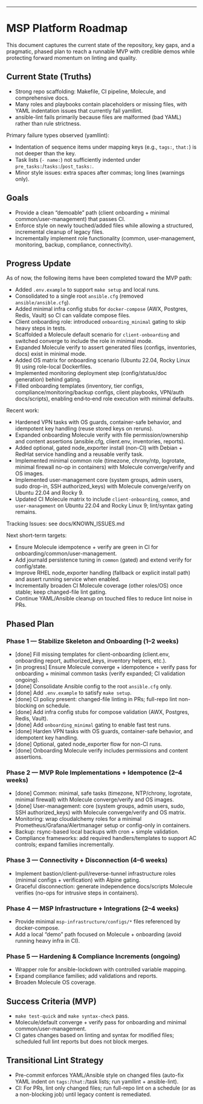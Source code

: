 ---
# MSP Platform Roadmap

This document captures the current state of the repository, key gaps, and a pragmatic, phased plan to reach a runnable MVP with credible demos while protecting forward momentum on linting and quality.

## Current State (Truths)
- Strong repo scaffolding: Makefile, CI pipeline, Molecule, and comprehensive docs.
- Many roles and playbooks contain placeholders or missing files, with YAML indentation issues that currently fail yamllint.
- ansible-lint fails primarily because files are malformed (bad YAML) rather than rule strictness.

Primary failure types observed (yamllint):
- Indentation of sequence items under mapping keys (e.g., `tags:`, `that:`) is not deeper than the key.
- Task lists (`- name:`) not sufficiently indented under `pre_tasks:`/`tasks:`/`post_tasks:`.
- Minor style issues: extra spaces after commas; long lines (warnings only).

## Goals
- Provide a clean “demoable” path (client onboarding + minimal common/user-management) that passes CI.
- Enforce style on newly touched/added files while allowing a structured, incremental cleanup of legacy files.
- Incrementally implement role functionality (common, user-management, monitoring, backup, compliance, connectivity).

## Progress Update

As of now, the following items have been completed toward the MVP path:
- Added `.env.example` to support `make setup` and local runs.
- Consolidated to a single root `ansible.cfg` (removed `ansible/ansible.cfg`).
- Added minimal infra config stubs for `docker-compose` (AWX, Postgres, Redis, Vault) so CI can validate compose files.
- Client onboarding role: introduced `onboarding_minimal` gating to skip heavy steps in tests.
- Scaffolded a Molecule default scenario for `client-onboarding` and switched converge to include the role in minimal mode.
- Expanded Molecule verify to assert generated files (configs, inventories, docs) exist in minimal mode.
- Added OS matrix for onboarding scenario (Ubuntu 22.04, Rocky Linux 9) using role-local Dockerfiles.
- Implemented monitoring deployment step (config/status/doc generation) behind gating.
- Filled onboarding templates (inventory, tier configs, compliance/monitoring/backup configs, client playbooks, VPN/auth docs/scripts), enabling end‑to‑end role execution with minimal defaults.

Recent work:
- Hardened VPN tasks with OS guards, container-safe behavior, and idempotent key handling (reuse stored keys on reruns).
- Expanded onboarding Molecule verify with file permission/ownership and content assertions (ansible.cfg, client.env, inventories, reports).
- Added optional, gated node_exporter install (non-CI) with Debian + RedHat service handling and a reusable verify task.
- Implemented minimal common role (timezone, chrony/ntp, logrotate, minimal firewall no-op in containers) with Molecule converge/verify and OS images.
- Implemented user-management core (system groups, admin users, sudo drop-in, SSH authorized_keys) with Molecule converge/verify on Ubuntu 22.04 and Rocky 9.
- Updated CI Molecule matrix to include `client-onboarding`, `common`, and `user-management` on Ubuntu 22.04 and Rocky Linux 9; lint/syntax gating remains.

Tracking Issues: see docs/KNOWN_ISSUES.md

Next short-term targets:
- Ensure Molecule idempotence + verify are green in CI for onboarding/common/user-management.
- Add journald persistence tuning in `common` (gated) and extend verify for config/state.
- Improve RHEL node_exporter handling (fallback or explicit install path) and assert running service when enabled.
- Incrementally broaden CI Molecule coverage (other roles/OS) once stable; keep changed-file lint gating.
- Continue YAML/Ansible cleanup on touched files to reduce lint noise in PRs.

## Phased Plan

### Phase 1 — Stabilize Skeleton and Onboarding (1–2 weeks)
- [done] Fill missing templates for client-onboarding (client.env, onboarding report, authorized_keys, inventory helpers, etc.).
- [in progress] Ensure Molecule converge + idempotence + verify pass for onboarding + minimal common tasks (verify expanded; CI validation ongoing).
- [done] Consolidate Ansible config to the root `ansible.cfg` only.
- [done] Add `.env.example` to satisfy `make setup`.
- [done] CI policy present: changed-file linting in PRs; full-repo lint non-blocking on schedule.
- [done] Add infra config stubs for compose validation (AWX, Postgres, Redis, Vault).
- [done] Add `onboarding_minimal` gating to enable fast test runs.
- [done] Harden VPN tasks with OS guards, container-safe behavior, and idempotent key handling.
- [done] Optional, gated node_exporter flow for non-CI runs.
- [done] Onboarding Molecule verify includes permissions and content assertions.

### Phase 2 — MVP Role Implementations + Idempotence (2–4 weeks)
- [done] Common: minimal, safe tasks (timezone, NTP/chrony, logrotate, minimal firewall) with Molecule converge/verify and OS images.
- [done] User-management: core (system groups, admin users, sudo, SSH authorized_keys) with Molecule converge/verify and OS matrix.
- Monitoring: wrap cloudalchemy roles for a minimal Prometheus/Grafana/Alertmanager setup or config-only in containers.
- Backup: rsync-based local backups with cron + simple validation.
- Compliance frameworks: add required handlers/templates to support AC controls; expand families incrementally.

### Phase 3 — Connectivity + Disconnection (4–6 weeks)
- Implement bastion/client-pull/reverse-tunnel infrastructure roles (minimal configs + verification) with Alpine gating.
- Graceful disconnection: generate independence docs/scripts Molecule verifies (no-ops for intrusive steps in containers).

### Phase 4 — MSP Infrastructure + Integrations (2–4 weeks)
- Provide minimal `msp-infrastructure/configs/*` files referenced by docker-compose.
- Add a local “demo” path focused on Molecule + onboarding (avoid running heavy infra in CI).

### Phase 5 — Hardening & Compliance Increments (ongoing)
- Wrapper role for ansible-lockdown with controlled variable mapping.
- Expand compliance families; add validations and reports.
- Broaden Molecule OS coverage.

## Success Criteria (MVP)
- `make test-quick` and `make syntax-check` pass.
- Molecule/default converge + verify pass for onboarding and minimal common/user-management.
- CI gates changes based on linting and syntax for modified files; scheduled full lint reports but does not block merges.

## Transitional Lint Strategy
- Pre-commit enforces YAML/Ansible style on changed files (auto-fix YAML indent on `tags:`/`that:`/task lists; run yamllint + ansible-lint).
- CI: For PRs, lint only changed files; run full-repo lint on a schedule (or as a non-blocking job) until legacy content is remediated.
